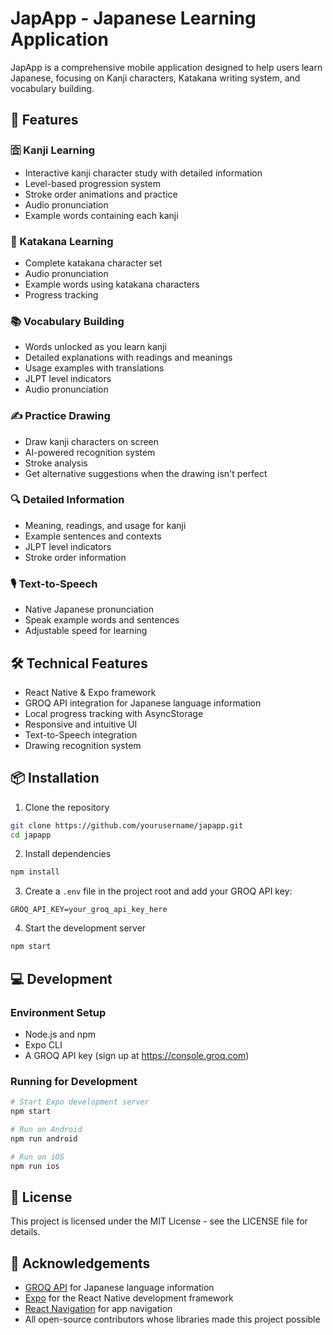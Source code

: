 # JapApp - Japanese Learning Application

JapApp is a comprehensive mobile application designed to help users learn Japanese, focusing on Kanji characters, Katakana writing system, and vocabulary building.

## 📱 Features

### 🈴 Kanji Learning
- Interactive kanji character study with detailed information
- Level-based progression system
- Stroke order animations and practice
- Audio pronunciation
- Example words containing each kanji

### 🗾 Katakana Learning
- Complete katakana character set
- Audio pronunciation
- Example words using katakana characters
- Progress tracking

### 📚 Vocabulary Building
- Words unlocked as you learn kanji
- Detailed explanations with readings and meanings
- Usage examples with translations
- JLPT level indicators
- Audio pronunciation

### ✍️ Practice Drawing
- Draw kanji characters on screen
- AI-powered recognition system
- Stroke analysis
- Get alternative suggestions when the drawing isn't perfect

### 🔍 Detailed Information
- Meaning, readings, and usage for kanji
- Example sentences and contexts
- JLPT level indicators
- Stroke order information

### 🎙️ Text-to-Speech
- Native Japanese pronunciation
- Speak example words and sentences
- Adjustable speed for learning

## 🛠️ Technical Features

- React Native & Expo framework
- GROQ API integration for Japanese language information
- Local progress tracking with AsyncStorage
- Responsive and intuitive UI
- Text-to-Speech integration
- Drawing recognition system

## 📦 Installation

1. Clone the repository
```bash
git clone https://github.com/yourusername/japapp.git
cd japapp
```

2. Install dependencies
```bash
npm install
```

3. Create a `.env` file in the project root and add your GROQ API key:
```
GROQ_API_KEY=your_groq_api_key_here
```

4. Start the development server
```bash
npm start
```

## 💻 Development

### Environment Setup
- Node.js and npm
- Expo CLI
- A GROQ API key (sign up at https://console.groq.com)

### Running for Development
```bash
# Start Expo development server
npm start

# Run on Android
npm run android

# Run on iOS
npm run ios
```

## 📄 License

This project is licensed under the MIT License - see the LICENSE file for details.

## 👏 Acknowledgements

- [GROQ API](https://groq.com) for Japanese language information
- [Expo](https://expo.dev) for the React Native development framework
- [React Navigation](https://reactnavigation.org/) for app navigation
- All open-source contributors whose libraries made this project possible
